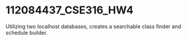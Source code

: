 # 112084437_CSE316_HW4
Utilizing two localhost databases, creates a searchable class finder and schedule builder.

